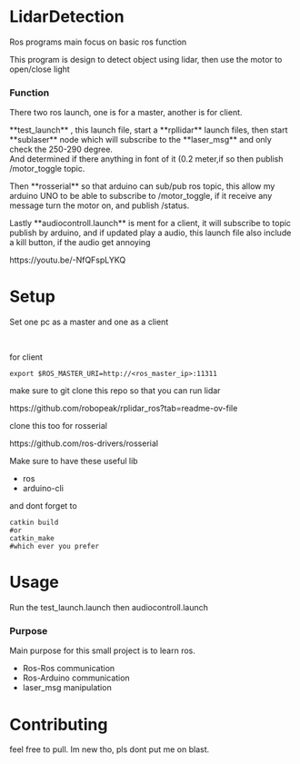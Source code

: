 # LidarDetection
<p>Ros programs main focus on basic ros function</p>
<p>This program is design to detect object using lidar, then use the motor to open/close light</p>

<h3>Function</h3>
<p>There two ros launch, one is for a master, another is for client.</p>
<p>**test_launch** , this launch file, start a **rpllidar** launch files, then start **sublaser** node which will subscribe to the **laser_msg** and only check the 250-290 degree. <br>And determined if there anything in font of it (0.2 meter,if so then publish /motor_toggle topic.</p>
<p>Then **rosserial** so that arduino can sub/pub ros topic, this allow my arduino UNO to be able to subscribe to /motor_toggle, if it receive any message turn the motor on, and publish /status.</p>
<p>Lastly **audiocontroll.launch** is ment for a client, it will subscribe to  topic publish by arduino, and if updated play a audio, this launch file also include a kill button, if the audio get annoying</p>
<p>https://youtu.be/-NfQFspLYKQ</p>

# Setup
<p>Set one pc as a master and one as a client</p>
<br>
<p>for client</p>

```
export $ROS_MASTER_URI=http://<ros_master_ip>:11311
```

<p>make sure to git clone this repo so that you can run lidar</p>
<p>https://github.com/robopeak/rplidar_ros?tab=readme-ov-file</p>
<p>clone this too for rosserial</p>
<p>https://github.com/ros-drivers/rosserial</p>
<p>Make sure to have these useful lib</p>
<ul>
  <li>ros</li>
  <li>arduino-cli</li>
</ul>

and dont forget to 
```
catkin build
#or
catkin_make
#which ever you prefer
```

# Usage
Run the test_launch.launch then audiocontroll.launch

### Purpose
Main purpose for this small project is to learn ros.
<ul>
	<li>Ros-Ros communication</li>
    <li>Ros-Arduino communication</li>
    <li>laser_msg manipulation</li>
</ul>

# Contributing
feel free to pull. Im new tho, pls dont put me on blast.

